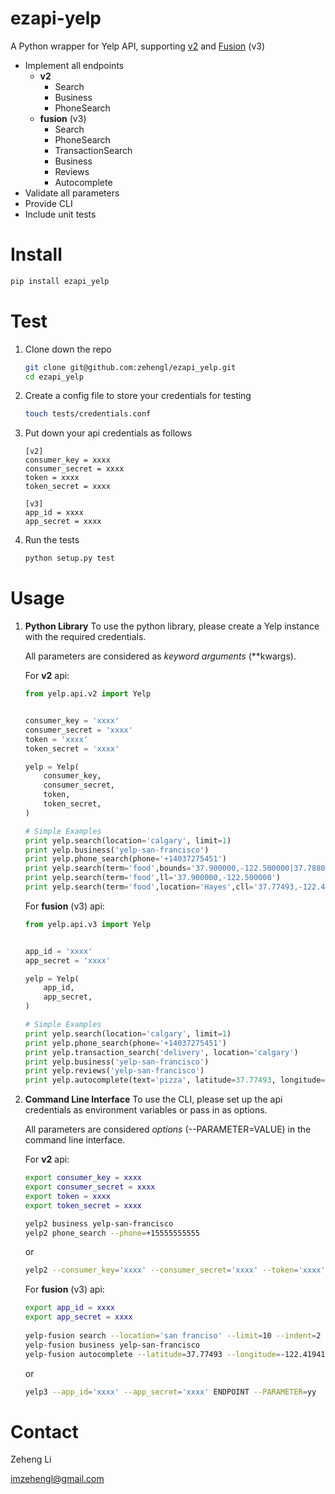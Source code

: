 ezapi-yelp
==========

A Python wrapper for Yelp API, supporting [v2](https://www.yelp.com/developers/documentation/v2/overview) and [Fusion](https://www.yelp.com/developers/documentation/v3/get_started) (v3)

* Implement all endpoints
    - **v2**
        * Search
        * Business
        * PhoneSearch
    - **fusion** (v3)
        * Search
        * PhoneSearch
        * TransactionSearch
        * Business
        * Reviews
        * Autocomplete
* Validate all parameters
* Provide CLI
* Include unit tests

# Install
```bash
pip install ezapi_yelp
```

# Test
1. Clone down the repo
    ```bash
    git clone git@github.com:zehengl/ezapi_yelp.git
    cd ezapi_yelp
    ```
2. Create a config file to store your credentials for testing
    ```bash
    touch tests/credentials.conf
    ```
3. Put down your api credentials as follows
    ```
    [v2]
    consumer_key = xxxx
    consumer_secret = xxxx
    token = xxxx
    token_secret = xxxx

    [v3]
    app_id = xxxx
    app_secret = xxxx
    ```
4. Run the tests
    ```bash
    python setup.py test
    ```

# Usage
1. **Python Library**
    To use the python library, please create a Yelp instance with the required credentials.
        
    All parameters are considered as *keyword arguments* (**kwargs).
    
    For **v2** api:
    ```python
    from yelp.api.v2 import Yelp
    
    
    consumer_key = 'xxxx'
    consumer_secret = 'xxxx'
    token = 'xxxx'
    token_secret = 'xxxx'
    
    yelp = Yelp(
        consumer_key, 
        consumer_secret, 
        token, 
        token_secret,
    )
    
    # Simple Examples
    print yelp.search(location='calgary', limit=1)
    print yelp.business('yelp-san-francisco')
    print yelp.phone_search(phone='+14037275451')
    print yelp.search(term='food',bounds='37.900000,-122.500000|37.788022,-122.399797')
    print yelp.search(term='food',ll='37.900000,-122.500000')
    print yelp.search(term='food',location='Hayes',cll='37.77493,-122.419415')
    
    ```
    
    For **fusion** (v3) api:
    ```python
    from yelp.api.v3 import Yelp
    
    
    app_id = 'xxxx'
    app_secret = 'xxxx'
    
    yelp = Yelp(
        app_id,
        app_secret,
    )
    
    # Simple Examples
    print yelp.search(location='calgary', limit=1)
    print yelp.phone_search(phone='+14037275451')
    print yelp.transaction_search('delivery', location='calgary')
    print yelp.business('yelp-san-francisco')
    print yelp.reviews('yelp-san-francisco')
    print yelp.autocomplete(text='pizza', latitude=37.77493, longitude=-122.419415)
    ```

2. **Command Line Interface**
    To use the CLI, please set up the api credentials as environment variables or pass in as options.
        
    All parameters are considered *options* (--PARAMETER=VALUE) in the command line interface.
    
    For **v2** api:
    ```bash
    export consumer_key = xxxx
    export consumer_secret = xxxx
    export token = xxxx
    export token_secret = xxxx
    
    yelp2 business yelp-san-francisco
    yelp2 phone_search --phone=+15555555555
    ```
    
    or
    ```bash
    yelp2 --consumer_key='xxxx' --consumer_secret='xxxx' --token='xxxx' --token_secret='xxxx' ENDPOINT --PARAMETER=yy
    ```
    
    For **fusion** (v3) api:
    ```bash
    export app_id = xxxx
    export app_secret = xxxx
        
    yelp-fusion search --location='san franciso' --limit=10 --indent=2
    yelp-fusion business yelp-san-francisco
    yelp-fusion autocomplete --latitude=37.77493 --longitude=-122.419415 -text='pizza'
    ```
    
    or 
    ```bash
    yelp3 --app_id='xxxx' --app_secret='xxxx' ENDPOINT --PARAMETER=yy
    ```

# Contact

Zeheng Li

imzehengl@gmail.com

